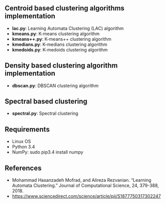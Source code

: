 ## Centroid based clustering algorithms implementation
   * **lac.py**: Learning Automata Clustering (LAC) algorithm
   * **kmeans.py**: K-means clustering algorithm
   * **kmeans++.py**: K-means++ clustering algorithm
   * **kmedians.py**: K-medians clustering algorithm
   * **kmedoids.py**: K-medoids clustering algorithm

## Density based clustering algorithm implementation
   * **dbscan.py**: DBSCAN clustering algorithm

## Spectral based clustering  
   * **spectral.py**: Spectral clustering 

## Requirements
   * Linux OS
   * Python 3.4
   * NumPy: sudo pip3.4 install numpy

## References
*	Mohammad Hasanzadeh Mofrad, and Alireza Rezvanian. “Learning Automata Clustering.” Journal of Computational Science, 24, 379-388, 2018.
* https://www.sciencedirect.com/science/article/pii/S1877750317302247
